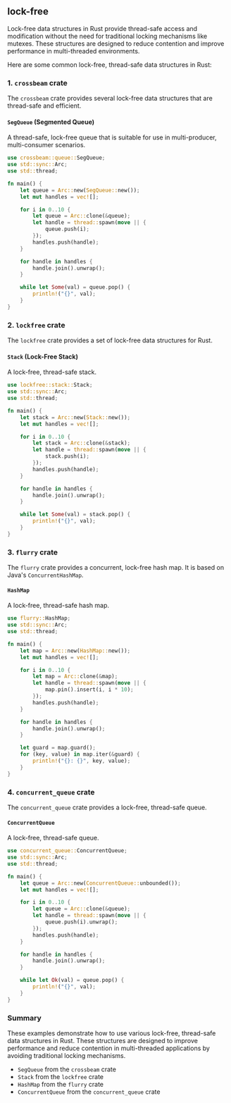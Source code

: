 ## lock-free
Lock-free data structures in Rust provide thread-safe access and modification without the need for traditional locking mechanisms like mutexes. These structures are designed to reduce contention and improve performance in multi-threaded environments.

Here are some common lock-free, thread-safe data structures in Rust:

### 1. `crossbeam` crate

The `crossbeam` crate provides several lock-free data structures that are thread-safe and efficient.

#### `SegQueue` (Segmented Queue)

A thread-safe, lock-free queue that is suitable for use in multi-producer, multi-consumer scenarios.

```rust
use crossbeam::queue::SegQueue;
use std::sync::Arc;
use std::thread;

fn main() {
    let queue = Arc::new(SegQueue::new());
    let mut handles = vec![];

    for i in 0..10 {
        let queue = Arc::clone(&queue);
        let handle = thread::spawn(move || {
            queue.push(i);
        });
        handles.push(handle);
    }

    for handle in handles {
        handle.join().unwrap();
    }

    while let Some(val) = queue.pop() {
        println!("{}", val);
    }
}
```

### 2. `lockfree` crate

The `lockfree` crate provides a set of lock-free data structures for Rust.

#### `Stack` (Lock-Free Stack)

A lock-free, thread-safe stack.

```rust
use lockfree::stack::Stack;
use std::sync::Arc;
use std::thread;

fn main() {
    let stack = Arc::new(Stack::new());
    let mut handles = vec![];

    for i in 0..10 {
        let stack = Arc::clone(&stack);
        let handle = thread::spawn(move || {
            stack.push(i);
        });
        handles.push(handle);
    }

    for handle in handles {
        handle.join().unwrap();
    }

    while let Some(val) = stack.pop() {
        println!("{}", val);
    }
}
```

### 3. `flurry` crate

The `flurry` crate provides a concurrent, lock-free hash map. It is based on Java's `ConcurrentHashMap`.

#### `HashMap`

A lock-free, thread-safe hash map.

```rust
use flurry::HashMap;
use std::sync::Arc;
use std::thread;

fn main() {
    let map = Arc::new(HashMap::new());
    let mut handles = vec![];

    for i in 0..10 {
        let map = Arc::clone(&map);
        let handle = thread::spawn(move || {
            map.pin().insert(i, i * 10);
        });
        handles.push(handle);
    }

    for handle in handles {
        handle.join().unwrap();
    }

    let guard = map.guard();
    for (key, value) in map.iter(&guard) {
        println!("{}: {}", key, value);
    }
}
```

### 4. `concurrent_queue` crate

The `concurrent_queue` crate provides a lock-free, thread-safe queue.

#### `ConcurrentQueue`

A lock-free, thread-safe queue.

```rust
use concurrent_queue::ConcurrentQueue;
use std::sync::Arc;
use std::thread;

fn main() {
    let queue = Arc::new(ConcurrentQueue::unbounded());
    let mut handles = vec![];

    for i in 0..10 {
        let queue = Arc::clone(&queue);
        let handle = thread::spawn(move || {
            queue.push(i).unwrap();
        });
        handles.push(handle);
    }

    for handle in handles {
        handle.join().unwrap();
    }

    while let Ok(val) = queue.pop() {
        println!("{}", val);
    }
}
```

### Summary

These examples demonstrate how to use various lock-free, thread-safe data structures in Rust. These structures are designed to improve performance and reduce contention in multi-threaded applications by avoiding traditional locking mechanisms.

- `SegQueue` from the `crossbeam` crate
- `Stack` from the `lockfree` crate
- `HashMap` from the `flurry` crate
- `ConcurrentQueue` from the `concurrent_queue` crate

